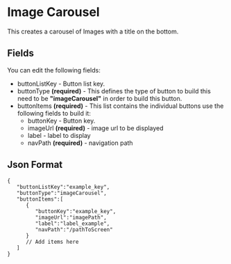 
# Image Carousel
This creates a carousel of Images with a title on the bottom.

  

## Fields

  

You can edit the following fields:

- buttonListKey - Button list key.
- buttonType **(required)** - This defines the type of button to build this need to be **"imageCarousel"** in order to build this button.
- buttonItems **(required)** - This list contains the individual buttons use the following fields to build it:
   - buttonKey - Button key.
	- imageUrl **(required)**  - image url to be displayed
	- label - label to display 
	- navPath **(required)** - navigation path


  

## Json Format

  

    {
       "buttonListKey":"example_key",
       "buttonType":"imageCarousel",
       "buttonItems":[
          {
             "buttonKey":"example_key",
             "imageUrl":"imagePath",
             "label":"label_example",
             "navPath":"/pathToScreen"
          }
          // Add items here
       ]
    }

  

